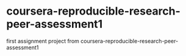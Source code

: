 # coursera-reproducible-research-peer-assessment1
first assignment project from coursera-reproducible-research-peer-assessment1
